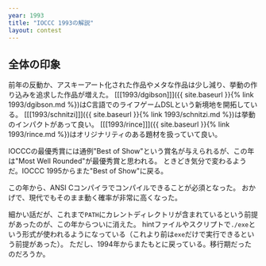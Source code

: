 ```yaml
---
year: 1993
title: "IOCCC 1993の解説"
layout: contest
---
```

## 全体の印象

前年の反動か、アスキーアート化された作品やメタな作品は少し減り、挙動の作り込みを追求した作品が増えた。
[[[1993/dgibson]]]({{ site.baseurl }}{% link 1993/dgibson.md %})はC言語でのライフゲームDSLという新境地を開拓している。
[[[1993/schnitzi]]]({{ site.baseurl }}{% link 1993/schnitzi.md %})は挙動のインパクトがあって良い。
[[[1993/rince]]]({{ site.baseurl }}{% link 1993/rince.md %})はオリジナリティのある題材を扱っていて良い。

IOCCCの最優秀賞には通例"Best of Show"という賞名が与えられるが、この年は"Most Well Rounded"が最優秀賞と思われる。
ときどき気分で変わるようだ。IOCCC 1995からまた"Best of Show"に戻る。

この年から、ANSI Cコンパイラでコンパイルできることが必須となった。
おかげで、現代でもそのまま動く確率が非常に高くなった。

細かい話だが、これまで`PATH`にカレントディレクトリが含まれているという前提があったのが、この年からついに消えた。
hintファイルやスクリプトで`./exe`という形式が使われるようになっている（これより前は`exe`だけで実行できるという前提があった）。
ただし、1994年からまたもとに戻っている。移行期だったのだろうか。
